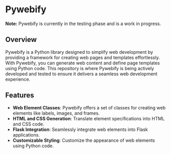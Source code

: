 # Pywebify

**Note:** Pywebify is currently in the testing phase and is a work in progress.

## Overview

Pywebify is a Python library designed to simplify web development by providing a framework for creating web pages and templates effortlessly. With Pywebify, you can generate web content and define page templates using Python code. This repository is where Pywebify is being actively developed and tested to ensure it delivers a seamless web development experience.

## Features

- **Web Element Classes**: Pywebify offers a set of classes for creating web elements like labels, images, and frames.
- **HTML and CSS Generation**: Translate element specifications into HTML and CSS code.
- **Flask Integration**: Seamlessly integrate web elements into Flask applications.
- **Customizable Styling**: Customize the appearance of web elements using Python code.

